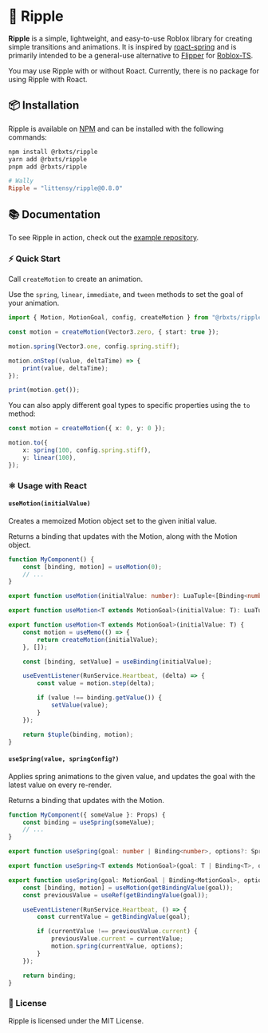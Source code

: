 # 🎨 Ripple

**Ripple** is a simple, lightweight, and easy-to-use Roblox library for creating simple transitions and animations. It is inspired by [roact-spring](https://github.com/chriscerie/roact-spring) and is primarily intended to be a general-use alternative to [Flipper](https://github.com/Reselim/Flipper) for [Roblox-TS](https://roblox-ts.com).

You may use Ripple with or without Roact. Currently, there is no package for using Ripple with Roact.

## 📦 Installation

Ripple is available on [NPM](https://www.npmjs.com/package/@rbxts/ripple) and can be installed with the following commands:

```bash
npm install @rbxts/ripple
yarn add @rbxts/ripple
pnpm add @rbxts/ripple
```

```toml
# Wally
Ripple = "littensy/ripple@0.8.0"
```

## 📚 Documentation

To see Ripple in action, check out the [example repository](https://github.com/littensy/rbxts-react-example).

### ⚡ Quick Start

Call `createMotion` to create an animation.

Use the `spring`, `linear`, `immediate`, and `tween` methods to set the goal of your animation.

```typescript
import { Motion, MotionGoal, config, createMotion } from "@rbxts/ripple";

const motion = createMotion(Vector3.zero, { start: true });

motion.spring(Vector3.one, config.spring.stiff);

motion.onStep((value, deltaTime) => {
	print(value, deltaTime);
});

print(motion.get());
```

You can also apply different goal types to specific properties using the `to` method:

```typescript
const motion = createMotion({ x: 0, y: 0 });

motion.to({
	x: spring(100, config.spring.stiff),
	y: linear(100),
});
```

### ⚛️ Usage with React

#### `useMotion(initialValue)`

Creates a memoized Motion object set to the given initial value.

Returns a binding that updates with the Motion, along with the Motion object.

```typescript
function MyComponent() {
	const [binding, motion] = useMotion(0);
	// ...
}
```

```typescript
export function useMotion(initialValue: number): LuaTuple<[Binding<number>, Motion]>;

export function useMotion<T extends MotionGoal>(initialValue: T): LuaTuple<[Binding<T>, Motion<T>]>;

export function useMotion<T extends MotionGoal>(initialValue: T) {
	const motion = useMemo(() => {
		return createMotion(initialValue);
	}, []);

	const [binding, setValue] = useBinding(initialValue);

	useEventListener(RunService.Heartbeat, (delta) => {
		const value = motion.step(delta);

		if (value !== binding.getValue()) {
			setValue(value);
		}
	});

	return $tuple(binding, motion);
}
```

#### `useSpring(value, springConfig?)`

Applies spring animations to the given value, and updates the goal with the latest value on every re-render.

Returns a binding that updates with the Motion.

```typescript
function MyComponent({ someValue }: Props) {
	const binding = useSpring(someValue);
	// ...
}
```

```typescript
export function useSpring(goal: number | Binding<number>, options?: SpringOptions): Binding<number>;

export function useSpring<T extends MotionGoal>(goal: T | Binding<T>, options?: SpringOptions): Binding<T>;

export function useSpring(goal: MotionGoal | Binding<MotionGoal>, options?: SpringOptions) {
	const [binding, motion] = useMotion(getBindingValue(goal));
	const previousValue = useRef(getBindingValue(goal));

	useEventListener(RunService.Heartbeat, () => {
		const currentValue = getBindingValue(goal);

		if (currentValue !== previousValue.current) {
			previousValue.current = currentValue;
			motion.spring(currentValue, options);
		}
	});

	return binding;
}
```

### 📝 License

Ripple is licensed under the MIT License.
